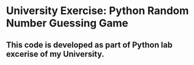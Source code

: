 # University Exercise: Python Random Number Guessing Game

## This code is developed as part of Python lab excerise of my University.
